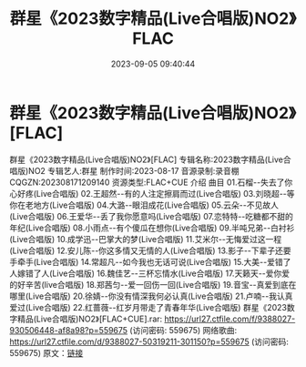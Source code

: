﻿---
title: 群星《2023数字精品(Live合唱版)NO2》FLAC
date: 2023-09-05 09:40:44
categories: APE、FLAC、MP3
tags: 华语中文
---
# 群星《2023数字精品(Live合唱版)NO2》[FLAC]

群星《2023数字精品(Live合唱版)NO2》[FLAC]
专辑名称:2023数字精品(Live合唱版)NO2
专辑艺人:群星
制作时间:2023-08-17
音源录制:录音棚
CQGZN:202308171209140
资源类型:FLAC+CUE
介绍
曲目
01.石榴--失去了你心好疼(Live合唱版)
02.王超然--有的人注定擦肩而过(Live合唱版)
03.刘晓超--等你在老地方(Live合唱版)
04.大潞--眼泪成花(Live合唱版)
05.云朵--不见故人(Live合唱版)
06.王爱华--丢了我你愿意吗(Live合唱版)
07.恋特特--吃糖都不甜的年纪(Live合唱版)
08.小雨点--有个傻瓜在想你(Live合唱版)
09.半吨兄弟--白衬衫(Live合唱版)
10.成学迅--巴掌大的梦(Live合唱版)
11.艾米尔--无悔爱过这一程(Live合唱版)
12.安儿陈--你这多情又无情的人(Live合唱版)
13.影子--下辈子还要手牵手(Live合唱版)
14.常超凡--如今我也无话可说(Live合唱版)
15.大美--爱错了人嫁错了人(Live合唱版)
16.魏佳艺--三杯忘情水(Live合唱版)
17.天籁天--爱你爱的好辛苦(live合唱版)
18.郑茜匀--爱一回伤一回(Live合唱版)
19.音宝--真爱到底在哪里(Live合唱版)
20.徐婧--你没有情深我何必认真(Live合唱版)
21.卢喃--我认真爱过(Live合唱版)
22.红蔷薇--红岁月带走了青春年华(Live合唱版)
群星《2023数字精品(Live合唱版)NO2》[FLAC+CUE].rar: https://url27.ctfile.com/f/9388027-930506448-af8a98?p=559675
(访问密码: 559675)
网络歌曲: https://url27.ctfile.com/d/9388027-50319211-301150?p=559675
(访问密码: 559675)
原文：[链接](https://blog.sina.com.cn/s/blog_1647c7e76010313cf.html)